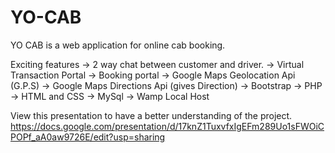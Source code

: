 # YO-CAB

YO CAB is a web application for online cab booking.

Exciting features
-> 2 way chat between customer and driver.
-> Virtual Transaction Portal
-> Booking portal
-> Google Maps Geolocation Api (G.P.S)
-> Google Maps Directions Api (gives Direction)
-> Bootstrap
-> PHP
-> HTML and CSS
-> MySql
-> Wamp Local Host


View this presentation to have a better understanding of the project.
https://docs.google.com/presentation/d/17knZ1TuxvfxIgEFm289Uo1sFWOiCPOPf_aA0aw9726E/edit?usp=sharing
